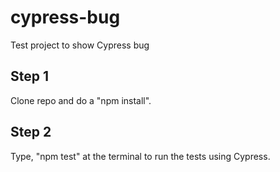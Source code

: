 # cypress-bug
Test project to show Cypress bug

## Step 1

Clone repo and do a "npm install".

## Step 2

Type, "npm test" at the terminal to run the tests using Cypress.
